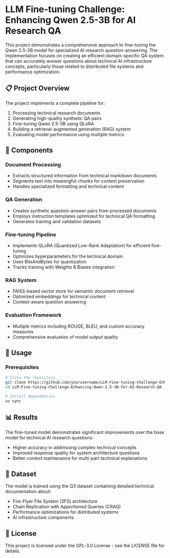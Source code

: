 # LLM Fine-tuning Challenge: Enhancing Qwen 2.5-3B for AI Research QA

This project demonstrates a comprehensive approach to fine-tuning the Qwen 2.5-3B model for specialized AI research question-answering. The implementation focuses on creating an efficient domain-specific QA system that can accurately answer questions about technical AI infrastructure concepts, particularly those related to distributed file systems and performance optimization.

## 📋 Project Overview

The project implements a complete pipeline for:

1. Processing technical research documents
2. Generating high-quality synthetic QA pairs
3. Fine-tuning Qwen 2.5-3B using QLoRA
4. Building a retrieval-augmented generation (RAG) system
5. Evaluating model performance using multiple metrics

## 🧩 Components

### Document Processing

- Extracts structured information from technical markdown documents
- Segments text into meaningful chunks for context preservation
- Handles specialized formatting and technical content

### QA Generation

- Creates synthetic question-answer pairs from processed documents
- Employs instruction templates optimized for technical QA formatting
- Generates training and validation datasets

### Fine-tuning Pipeline

- Implements QLoRA (Quantized Low-Rank Adaptation) for efficient fine-tuning
- Optimizes hyperparameters for the technical domain
- Uses BitsAndBytes for quantization
- Tracks training with Weights & Biases integration

### RAG System

- FAISS-based vector store for semantic document retrieval
- Optimized embeddings for technical content
- Context-aware question answering

### Evaluation Framework

- Multiple metrics including ROUGE, BLEU, and custom accuracy measures
- Comprehensive evaluation of model output quality

## 🚀 Usage

### Prerequisites

```bash
# Clone the repository
git clone https://github.com/yourusername/LLM-Fine-tuning-Challenge-Enhancing-Qwen-2.5-3B-for-AI-Research-QA.git
cd LLM-Fine-tuning-Challenge-Enhancing-Qwen-2.5-3B-for-AI-Research-QA

# Install dependencies
uv sync
```

## 📊 Results

The fine-tuned model demonstrates significant improvements over the base model for technical AI research questions:

- Higher accuracy in addressing complex technical concepts
- Improved response quality for system architecture questions
- Better context maintenance for multi-part technical explanations

## 🧪 Dataset

The model is trained using the Q3 dataset containing detailed technical documentation about:

- Fire-Flyer File System (3FS) architecture
- Chain Replication with Apportioned Queries (CRAQ)
- Performance optimizations for distributed systems
- AI infrastructure components

## 📃 License

This project is licensed under the GPL-3.0 License - see the LICENSE file for details.

